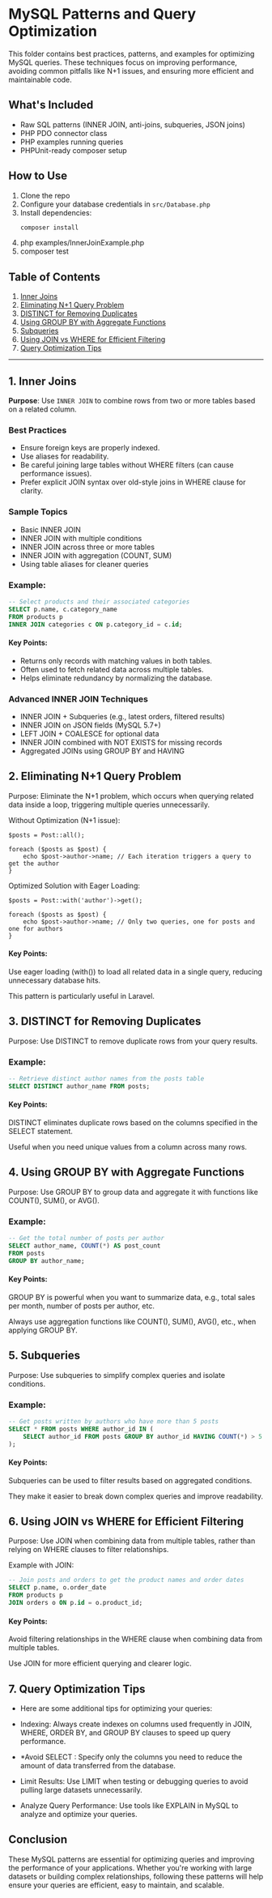 # MySQL Patterns and Query Optimization

This folder contains best practices, patterns, and examples for optimizing MySQL queries. These techniques focus on improving performance, avoiding common pitfalls like N+1 issues, and ensuring more efficient and maintainable code.


## What's Included

- Raw SQL patterns (INNER JOIN, anti-joins, subqueries, JSON joins)
- PHP PDO connector class
- PHP examples running queries
- PHPUnit-ready composer setup

## How to Use

1. Clone the repo
2. Configure your database credentials in `src/Database.php`
3. Install dependencies:
   ```bash
   composer install
   ```
4. php examples/InnerJoinExample.php
5. composer test

## Table of Contents

1. [Inner Joins](#1-inner-joins)
2. [Eliminating N+1 Query Problem](#2-eliminating-n1-query-problem)
3. [DISTINCT for Removing Duplicates](#3-distinct-for-removing-duplicates)
4. [Using GROUP BY with Aggregate Functions](#4-using-group-by-with-aggregate-functions)
5. [Subqueries](#5-subqueries)
6. [Using JOIN vs WHERE for Efficient Filtering](#6-using-join-vs-where-for-efficient-filtering)
7. [Query Optimization Tips](#7-query-optimization-tips)

---

## 1. Inner Joins

**Purpose**: Use `INNER JOIN` to combine rows from two or more tables based on a related column.

### Best Practices

- Ensure foreign keys are properly indexed.
- Use aliases for readability.
- Be careful joining large tables without WHERE filters (can cause performance issues).
- Prefer explicit JOIN syntax over old-style joins in WHERE clause for clarity.


### Sample Topics
- Basic INNER JOIN
- INNER JOIN with multiple conditions
- INNER JOIN across three or more tables
- INNER JOIN with aggregation (COUNT, SUM)
- Using table aliases for cleaner queries

### Example:

```sql
-- Select products and their associated categories
SELECT p.name, c.category_name
FROM products p
INNER JOIN categories c ON p.category_id = c.id;
```

#### Key Points:

- Returns only records with matching values in both tables.
- Often used to fetch related data across multiple tables.
- Helps eliminate redundancy by normalizing the database.

### Advanced INNER JOIN Techniques

- INNER JOIN + Subqueries (e.g., latest orders, filtered results)
- INNER JOIN on JSON fields (MySQL 5.7+)
- LEFT JOIN + COALESCE for optional data
- INNER JOIN combined with NOT EXISTS for missing records
- Aggregated JOINs using GROUP BY and HAVING

## 2. Eliminating N+1 Query Problem
Purpose: Eliminate the N+1 problem, which occurs when querying related data inside a loop, triggering multiple queries unnecessarily.

Without Optimization (N+1 issue):

```
$posts = Post::all();

foreach ($posts as $post) {
    echo $post->author->name; // Each iteration triggers a query to get the author
}
```

Optimized Solution with Eager Loading:

```
$posts = Post::with('author')->get();

foreach ($posts as $post) {
    echo $post->author->name; // Only two queries, one for posts and one for authors
}
```

#### Key Points:

Use eager loading (with()) to load all related data in a single query, reducing unnecessary database hits.

This pattern is particularly useful in Laravel.

## 3. DISTINCT for Removing Duplicates
Purpose: Use DISTINCT to remove duplicate rows from your query results.

### Example:
```sql
-- Retrieve distinct author names from the posts table
SELECT DISTINCT author_name FROM posts;
```

#### Key Points:

DISTINCT eliminates duplicate rows based on the columns specified in the SELECT statement.

Useful when you need unique values from a column across many rows.

## 4. Using GROUP BY with Aggregate Functions
Purpose: Use GROUP BY to group data and aggregate it with functions like COUNT(), SUM(), or AVG().

### Example:
```sql
-- Get the total number of posts per author
SELECT author_name, COUNT(*) AS post_count
FROM posts
GROUP BY author_name;
```

#### Key Points:

GROUP BY is powerful when you want to summarize data, e.g., total sales per month, number of posts per author, etc.

Always use aggregation functions like COUNT(), SUM(), AVG(), etc., when applying GROUP BY.

## 5. Subqueries
Purpose: Use subqueries to simplify complex queries and isolate conditions.

### Example:
```sql
-- Get posts written by authors who have more than 5 posts
SELECT * FROM posts WHERE author_id IN (
    SELECT author_id FROM posts GROUP BY author_id HAVING COUNT(*) > 5
);
```
#### Key Points:

Subqueries can be used to filter results based on aggregated conditions.

They make it easier to break down complex queries and improve readability.

## 6. Using JOIN vs WHERE for Efficient Filtering
Purpose: Use JOIN when combining data from multiple tables, rather than relying on WHERE clauses to filter relationships.

Example with JOIN:
```sql
-- Join posts and orders to get the product names and order dates
SELECT p.name, o.order_date 
FROM products p
JOIN orders o ON p.id = o.product_id;
```
#### Key Points:

Avoid filtering relationships in the WHERE clause when combining data from multiple tables.

Use JOIN for more efficient querying and clearer logic.

## 7. Query Optimization Tips
- Here are some additional tips for optimizing your queries:

- Indexing: Always create indexes on columns used frequently in JOIN, WHERE, ORDER BY, and GROUP BY clauses to speed up query performance.

- *Avoid SELECT : Specify only the columns you need to reduce the amount of data transferred from the database.

- Limit Results: Use LIMIT when testing or debugging queries to avoid pulling large datasets unnecessarily.

- Analyze Query Performance: Use tools like EXPLAIN in MySQL to analyze and optimize your queries.

## Conclusion
These MySQL patterns are essential for optimizing queries and improving the performance of your applications. Whether you're working with large datasets or building complex relationships, following these patterns will help ensure your queries are efficient, easy to maintain, and scalable.